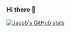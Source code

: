 ### Hi there 👋

[![Jacob's GitHub stats](https://github-readme-stats.vercel.app/api?username=jacob-shuman&show_icons=true&theme=dracula)](https://github.com/anuraghazra/github-readme-stats)


<!--
**jacob-shuman/jacob-shuman** is a ✨ _special_ ✨ repository because its `README.md` (this file) appears on your GitHub profile.

Here are some ideas to get you started:

- 🔭 I’m currently working on ...
- 🌱 I’m currently learning ...
- 👯 I’m looking to collaborate on ...
- 🤔 I’m looking for help with ...
- 💬 Ask me about ...
- 📫 How to reach me: ...
- 😄 Pronouns: ...
- ⚡ Fun fact: ...
-->
